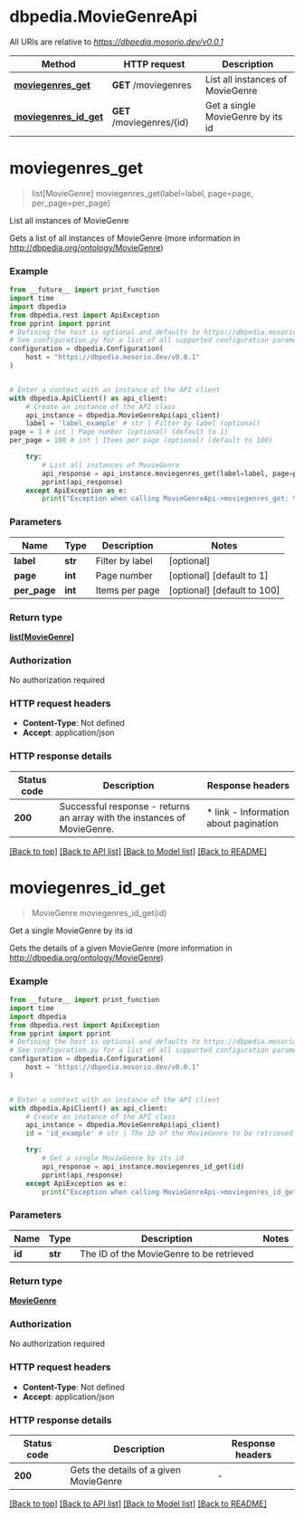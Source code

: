 # dbpedia.MovieGenreApi

All URIs are relative to *https://dbpedia.mosorio.dev/v0.0.1*

Method | HTTP request | Description
------------- | ------------- | -------------
[**moviegenres_get**](MovieGenreApi.md#moviegenres_get) | **GET** /moviegenres | List all instances of MovieGenre
[**moviegenres_id_get**](MovieGenreApi.md#moviegenres_id_get) | **GET** /moviegenres/{id} | Get a single MovieGenre by its id


# **moviegenres_get**
> list[MovieGenre] moviegenres_get(label=label, page=page, per_page=per_page)

List all instances of MovieGenre

Gets a list of all instances of MovieGenre (more information in http://dbpedia.org/ontology/MovieGenre)

### Example

```python
from __future__ import print_function
import time
import dbpedia
from dbpedia.rest import ApiException
from pprint import pprint
# Defining the host is optional and defaults to https://dbpedia.mosorio.dev/v0.0.1
# See configuration.py for a list of all supported configuration parameters.
configuration = dbpedia.Configuration(
    host = "https://dbpedia.mosorio.dev/v0.0.1"
)


# Enter a context with an instance of the API client
with dbpedia.ApiClient() as api_client:
    # Create an instance of the API class
    api_instance = dbpedia.MovieGenreApi(api_client)
    label = 'label_example' # str | Filter by label (optional)
page = 1 # int | Page number (optional) (default to 1)
per_page = 100 # int | Items per page (optional) (default to 100)

    try:
        # List all instances of MovieGenre
        api_response = api_instance.moviegenres_get(label=label, page=page, per_page=per_page)
        pprint(api_response)
    except ApiException as e:
        print("Exception when calling MovieGenreApi->moviegenres_get: %s\n" % e)
```

### Parameters

Name | Type | Description  | Notes
------------- | ------------- | ------------- | -------------
 **label** | **str**| Filter by label | [optional] 
 **page** | **int**| Page number | [optional] [default to 1]
 **per_page** | **int**| Items per page | [optional] [default to 100]

### Return type

[**list[MovieGenre]**](MovieGenre.md)

### Authorization

No authorization required

### HTTP request headers

 - **Content-Type**: Not defined
 - **Accept**: application/json

### HTTP response details
| Status code | Description | Response headers |
|-------------|-------------|------------------|
**200** | Successful response - returns an array with the instances of MovieGenre. |  * link - Information about pagination <br>  |

[[Back to top]](#) [[Back to API list]](../README.md#documentation-for-api-endpoints) [[Back to Model list]](../README.md#documentation-for-models) [[Back to README]](../README.md)

# **moviegenres_id_get**
> MovieGenre moviegenres_id_get(id)

Get a single MovieGenre by its id

Gets the details of a given MovieGenre (more information in http://dbpedia.org/ontology/MovieGenre)

### Example

```python
from __future__ import print_function
import time
import dbpedia
from dbpedia.rest import ApiException
from pprint import pprint
# Defining the host is optional and defaults to https://dbpedia.mosorio.dev/v0.0.1
# See configuration.py for a list of all supported configuration parameters.
configuration = dbpedia.Configuration(
    host = "https://dbpedia.mosorio.dev/v0.0.1"
)


# Enter a context with an instance of the API client
with dbpedia.ApiClient() as api_client:
    # Create an instance of the API class
    api_instance = dbpedia.MovieGenreApi(api_client)
    id = 'id_example' # str | The ID of the MovieGenre to be retrieved

    try:
        # Get a single MovieGenre by its id
        api_response = api_instance.moviegenres_id_get(id)
        pprint(api_response)
    except ApiException as e:
        print("Exception when calling MovieGenreApi->moviegenres_id_get: %s\n" % e)
```

### Parameters

Name | Type | Description  | Notes
------------- | ------------- | ------------- | -------------
 **id** | **str**| The ID of the MovieGenre to be retrieved | 

### Return type

[**MovieGenre**](MovieGenre.md)

### Authorization

No authorization required

### HTTP request headers

 - **Content-Type**: Not defined
 - **Accept**: application/json

### HTTP response details
| Status code | Description | Response headers |
|-------------|-------------|------------------|
**200** | Gets the details of a given MovieGenre |  -  |

[[Back to top]](#) [[Back to API list]](../README.md#documentation-for-api-endpoints) [[Back to Model list]](../README.md#documentation-for-models) [[Back to README]](../README.md)

